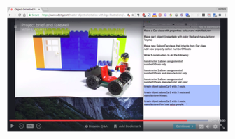 ![OOP Lego Car Assignment](../../../resources/OOP_Lego_Car_Assignment.png "OOP Lego Car Assignment.png")